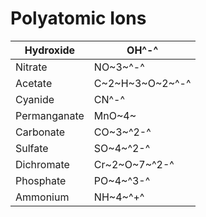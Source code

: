 # Polyatomic Ions

| Hydroxide    | OH^-^           |
|--------------|-----------------|
| Nitrate      | NO~3~^-^        |
| Acetate      | C~2~H~3~O~2~^-^ |
| Cyanide      | CN^-^           |
| Permanganate | MnO~4~          |
| Carbonate    | CO~3~^2-^       |
| Sulfate      | SO~4~^2-^       |
| Dichromate   | Cr~2~O~7~^2-^   |
| Phosphate    | PO~4~^3-^       |
| Ammonium     | NH~4~^+^        |
